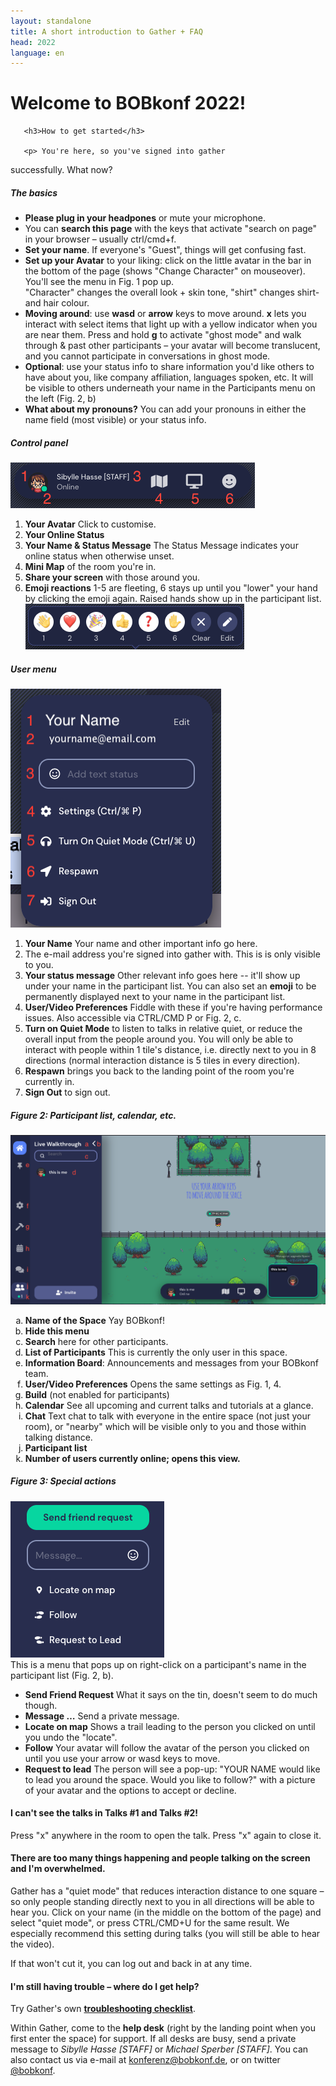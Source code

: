 ```yaml
---
layout: standalone
title: A short introduction to Gather + FAQ
head: 2022
language: en
---
```

 
<div class="container"> <div class="main" > <h1>Welcome to BOBkonf
  2022!</h1>

	   <h3>How to get started</h3>
  
	   <p> You're here, so you've signed into gather
 successfully. What now?</p>

<h5>The basics</h5>

<ul>
<li><strong>Please plug in your headpones</strong> or mute your microphone.</li>
<li>You can <strong>search this page</strong> with the keys that activate "search
on page" in your browser – usually ctrl/cmd+f.</li>
<li><strong>Set your name</strong>. If everyone's "Guest", things will get confusing fast.</li>

<li><strong>Set up your Avatar</strong> to your liking: click on the little avatar in
 the bar in the bottom of the page (shows "Change Character" on
 mouseover). You'll see the menu in Fig. 1 pop up.<br/>"Character"
 changes the overall look + skin tone, "shirt" changes shirt- and hair
 colour.</li>

<li><strong>Moving around</strong>: use <strong>wasd</strong> or <strong>arrow</strong>
 keys to move around. <strong>x</strong> lets you interact with select
 items that light up with a yellow indicator when you are near
 them. Press and hold <strong>g</strong> to activate "ghost mode" and
 walk through & past other participants – your avatar will become
 translucent, and you cannot participate in conversations in ghost
 mode.</li>

<li><strong>Optional</strong>: use your status info to share
 information you'd like others to have about you, like company affiliation,
 languages spoken, etc. It will be visible to others
 underneath your name in the Participants menu on the left (Fig. 2,
 b)</li>

<li><strong>What about my pronouns?</strong> You can add your pronouns
in either the name field (most visible) or your status info.</li>
</ul>

<h5>Control panel</h5>

<p><img src="/images/gatheruserpanel2022.png"></p>
<ol><li><strong>Your Avatar</strong> Click to customise.</li>
<li><strong>Your Online Status</strong></li> <li><strong>Your Name &
Status Message</strong> The Status Message indicates your online
status when otherwise unset.</li> <li><strong>Mini Map</strong> of the
room you're in.</li> <li><strong>Share your screen</strong> with those
around you.</li> <li><strong>Emoji reactions</strong> 1-5 are
fleeting, 6 stays up until you "lower" your hand by clicking the emoji
again. Raised hands show up in the participant list.</li><img
src="/images/gatherreactionemoji.png"></ol>


<h5>User menu</h5>
<p> <img src="/images/gatherfig1-2022.png">
</p>
<ol> <li><strong>Your
Name</strong> Your name and other important info go here.</li><li>The
e-mail address you're signed into gather with. This is is only visible
to you.</li> <li><strong>Your status message</strong> Other relevant
info goes here -- it'll show up under your name in the participant
list.  You can also set an <strong>emoji</strong> to be permanently
displayed next to your name in the participant list.</li>
<li><strong>User/Video Preferences</strong> Fiddle with these if
you're having performance issues. Also accessible via CTRL/CMD P or
Fig. 2, c.</li> <li><strong>Turn on Quiet Mode</strong> to listen to
talks in relative quiet, or reduce the overall input from the people
around you. You will only be able to interact with people within 1
tile's distance, i.e. directly next to you in 8 directions (normal
interaction distance is 5 tiles in every direction).</li>
<li><strong>Respawn</strong> brings you back to the landing point of
the room you're currently in.</li> <li><strong>Sign Out</strong> to
sign out.</li> </ol>

<h5>Figure 2: Participant list, calendar, etc.</h5> <p><img
src="/images/gatherfig2-2022.png"> <ol type="a">
 <li><strong>Name of the Space</strong>
Yay BOBkonf!</li> <li><strong>Hide this menu</strong></li>
<li><strong>Search</strong> here for other participants.</li>
<li><strong>List of Participants</strong> This is currently the only
user in this space.</li>
<li><strong>Information Board</strong>: Announcements and messages from your BOBkonf team.</li><li><strong>User/Video Preferences</strong>
Opens the same settings as Fig. 1, 4.</li> <li><strong>Build</strong> (not
enabled for participants)</li> <li><strong>Calendar</strong> See all
upcoming and current talks and tutorials at a glance.</li>
<li><strong>Chat</strong> Text chat to talk with everyone in the
entire space (not just your room), or "nearby" which will be visible
only to you and those within talking distance.</li>
<li><strong>Participant list</strong></li> <li><strong>Number of users
currently online; opens this view.</strong></li> </ol></p>

<h5>Figure 3: Special actions</h5> <p><img
src="/images/gatherfig3-2022.png" width="246" height="250"><br/> This is a
menu that pops up on right-click on a participant's name in the
participant list (Fig. 2, b).  <ul> <li><strong>Send Friend
Request</strong> What it says on the tin, doesn't seem to do much
though.</li> <li><strong>Message …</strong> Send a private
message.</li> <li><strong>Locate on map</strong> Shows a trail leading
to the person you clicked on until you undo the "locate".</li>
<li><strong>Follow</strong> Your avatar will follow the avatar of the
person you clicked on until you use your arrow or wasd keys to
move.</li><li><strong>Request to lead</strong> The person will see a pop-up: "YOUR NAME would like to lead you around the space. Would you like to follow?" with a picture of your avatar and the options to accept or decline. </li></ul></p>

<h4>I can't see the talks in Talks #1 and Talks #2!</h4>
<p>Press "x" anywhere in the room to open the talk. Press "x" again to close it.</p>
<h4>There are too many things happening and people talking on the
screen and I'm overwhelmed.</h4> <p>Gather has a "quiet mode" that
reduces interaction distance to one square – so only people standing
directly next to you in all directions will be able to hear you. Click
on your name (in the middle on the bottom of the page) and select
"quiet mode", or press CTRL/CMD+U for the same result. We especially
recommend this setting during talks (you will still be able to hear
the video).<br/>

If that won't cut it, you can log out and back in at any time.</p>


<h4>I'm still having trouble – where do I get help?</h4>

<p>Try Gather's own <strong><a
href="https://support.gather.town/help/troubleshooting-checklist">troubleshooting
checklist</a></strong>.</p> <p> Within Gather, come to the
<strong>help desk</strong> (right by the landing point when you first
enter the space) for support. If all desks are busy, send a private
message to <em>Sibylle Hasse [STAFF]</em> or <em>Michael Sperber
[STAFF]</em>.  You can also contact us via e-mail at <a
href="mailto:konferenz@bobkonf.de">konferenz@bobkonf.de</a>, or on
twitter <a href="https://twitter.com/BOBKonf"
target="_blank">@bobkonf</a>.</p>
